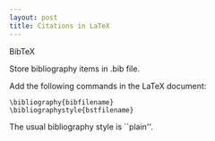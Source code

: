 ```yaml
---
layout: post
title: Citations in LaTeX
---
```


BibTeX

Store bibliography items in .bib file.

Add the following commands in the LaTeX document:
```
\bibliography{bibfilename}
\bibliographystyle{bstfilename}
```

The usual bibliography style is ``plain''.
